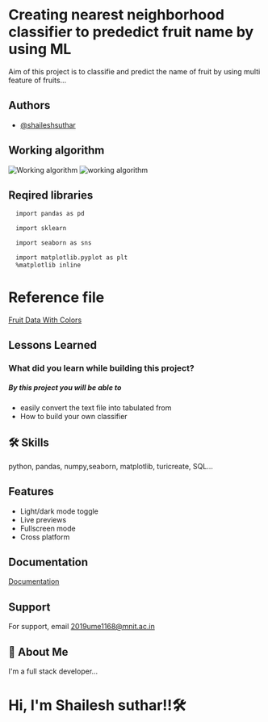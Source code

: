
# Creating nearest neighborhood classifier to prededict fruit name by using ML

Aim of this project is to classifie and predict the name of fruit by using multi feature of fruits...


## Authors

- [@shaileshsuthar](https://github.com/shaileshsuthar675/)


## Working algorithm

![Working algorithm](https://machinelearningmastery.com/wp-content/uploads/2019/10/Develop-k-Nearest-Neighbors-in-Python-From-Scratch.png)
![working algorithm](https://static.javatpoint.com/tutorial/machine-learning/images/k-nearest-neighbor-algorithm-for-machine-learning2.png)



## Reqired libraries


```bash
  import pandas as pd
```
```bash
  import sklearn 
```
```bash
  import seaborn as sns
```
```bash
  import matplotlib.pyplot as plt
  %matplotlib inline
```

# Reference file
[Fruit Data With Colors](https://drive.google.com/file/d/11Zb51PGg9oh2GzWf8bYhG4n0AMHZtA2i/view?usp=sharing)



## Lessons Learned

### What did you learn while building this project?
##### By this project you will be able to 

- easily convert the text file into tabulated from
- How to build your own classifier  

## 🛠 Skills
python, pandas, numpy,seaborn, matplotlib,
turicreate, SQL...


## Features

- Light/dark mode toggle
- Live previews
- Fullscreen mode
- Cross platform


## Documentation

[Documentation](https://linktodocumentation)

## Support

For support, email 2019ume1168@mnit.ac.in

## 🚀 About Me
I'm a full stack developer...
# Hi, I'm Shailesh suthar!!🛠
